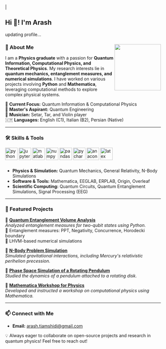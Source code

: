 |<h2 align="left">Hi 👋! I'm Arash</h2>
updating profile...
###

<img align="right" height="150" src="https://b1763018.smushcdn.com/1763018/wp-content/uploads/2018/01/diseno-grafico-mitos-disenador-grafico-working.gif?lossy=1&strip=1&webp=1"  />

###

### 🚀 About Me
I am a **Physics graduate** with a passion for **Quantum Information, Computational Physics, and Theoretical Physics**. My research interests lie in **quantum mechanics, entanglement measures, and numerical simulations**. I have worked on various projects involving **Python** and **Mathematica**, leveraging computational methods to explore complex physical systems.

🔭 **Current Focus:** Quantum Information & Computational Physics  
📖 **Master's Aspirant:** Quantum Engineering  
🎵 **Musician:** Setar, Tar, and Violin player  
🇮🇹 **Languages:** English (C1), Italian (B2), Persian (Native)  

---

### 🛠 Skills & Tools

<div align="left">
  <img src="https://cdn.jsdelivr.net/gh/devicons/devicon/icons/python/python-original.svg" height="40" alt="python logo" />
  <img src="https://cdn.jsdelivr.net/gh/devicons/devicon/icons/jupyter/jupyter-original.svg" height="40" alt="jupyter logo" />
  <img src="https://cdn.jsdelivr.net/gh/devicons/devicon/icons/matlab/matlab-original.svg" height="40" alt="matlab logo" />
  <img src="https://cdn.jsdelivr.net/gh/devicons/devicon/icons/numpy/numpy-original.svg" height="40" alt="numpy logo" />
  <img src="https://cdn.jsdelivr.net/gh/devicons/devicon/icons/pandas/pandas-original.svg" height="40" alt="pandas logo" />
  <img src="https://cdn.jsdelivr.net/gh/devicons/devicon/icons/pycharm/pycharm-original.svg" height="40" alt="pycharm logo" />
  <img src="https://cdn.jsdelivr.net/gh/devicons/devicon/icons/anaconda/anaconda-original.svg" height="40" alt="anaconda logo" />
  <img src="https://cdn.jsdelivr.net/gh/devicons/devicon/icons/latex/latex-original.svg" height="40" alt="latex logo" />
</div>

###

- **Physics & Simulation:** Quantum Mechanics, General Relativity, N-Body Simulations
- **Software & Tools:** Mathematica, EEGLAB, ERPLAB, Origin, Overleaf
- **Scientific Computing:** Quantum Circuits, Quantum Entanglement Simulations, Signal Processing (EEG)  
 
---

### 📌 Featured Projects
🚀 **[Quantum Entanglement Volume Analysis](#)**  
_Analyzed entanglement measures for two-qubit states using Python._  
📌 Entanglement measures: PPT, Negativity, Concurrence, Horodecki boundary  
📌 LHVM-based numerical simulations

🌌 **[N-Body Problem Simulation](#)**  
_Simulated gravitational interactions, including Mercury's relativistic perihelion precession._

🎢 **[Phase Space Simulation of a Rotating Pendulum](#)**  
_Studied the dynamics of a pendulum attached to a rotating disk._

🔬 **[Mathematica Workshop for Physics](#)**  
_Developed and instructed a workshop on computational physics using Mathematica._

---

### 📫 Connect with Me
- **Email:** arash.tjamshidi@gmail.com

💡 Always eager to collaborate on open-source projects and research in quantum physics! Feel free to reach out!
